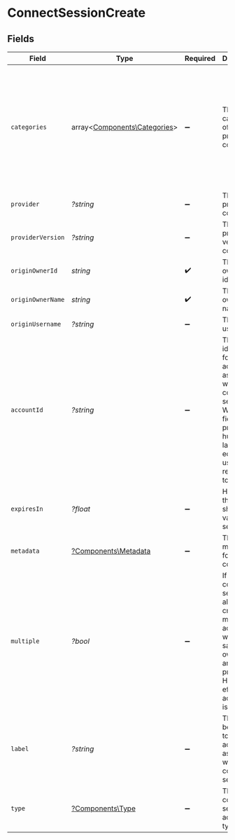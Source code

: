 # ConnectSessionCreate


## Fields

| Field                                                                                                                                                               | Type                                                                                                                                                                | Required                                                                                                                                                            | Description                                                                                                                                                         | Example                                                                                                                                                             |
| ------------------------------------------------------------------------------------------------------------------------------------------------------------------- | ------------------------------------------------------------------------------------------------------------------------------------------------------------------- | ------------------------------------------------------------------------------------------------------------------------------------------------------------------- | ------------------------------------------------------------------------------------------------------------------------------------------------------------------- | ------------------------------------------------------------------------------------------------------------------------------------------------------------------- |
| `categories`                                                                                                                                                        | array<[Components\Categories](../../Models/Components/Categories.md)>                                                                                               | :heavy_minus_sign:                                                                                                                                                  | The categories of the provider to connect to                                                                                                                        | [<br/>"ats",<br/>"hris",<br/>"hrisLegacy",<br/>"crm",<br/>"iam",<br/>"marketing",<br/>"lms",<br/>"stackOne",<br/>"documents",<br/>"ticketing",<br/>"screening",<br/>"messaging"<br/>] |
| `provider`                                                                                                                                                          | *?string*                                                                                                                                                           | :heavy_minus_sign:                                                                                                                                                  | The provider to connect to                                                                                                                                          |                                                                                                                                                                     |
| `providerVersion`                                                                                                                                                   | *?string*                                                                                                                                                           | :heavy_minus_sign:                                                                                                                                                  | The provider version to connect to                                                                                                                                  |                                                                                                                                                                     |
| `originOwnerId`                                                                                                                                                     | *string*                                                                                                                                                            | :heavy_check_mark:                                                                                                                                                  | The origin owner identifier                                                                                                                                         |                                                                                                                                                                     |
| `originOwnerName`                                                                                                                                                   | *string*                                                                                                                                                            | :heavy_check_mark:                                                                                                                                                  | The origin owner name                                                                                                                                               |                                                                                                                                                                     |
| `originUsername`                                                                                                                                                    | *?string*                                                                                                                                                           | :heavy_minus_sign:                                                                                                                                                  | The origin username                                                                                                                                                 |                                                                                                                                                                     |
| `accountId`                                                                                                                                                         | *?string*                                                                                                                                                           | :heavy_minus_sign:                                                                                                                                                  | The unique identifier for the account associated with this connect session. When this field is present, the hub will launch in edit mode using the retrieved token. |                                                                                                                                                                     |
| `expiresIn`                                                                                                                                                         | *?float*                                                                                                                                                            | :heavy_minus_sign:                                                                                                                                                  | How long the session should be valid for in seconds                                                                                                                 |                                                                                                                                                                     |
| `metadata`                                                                                                                                                          | [?Components\Metadata](../../Models/Components/Metadata.md)                                                                                                         | :heavy_minus_sign:                                                                                                                                                  | The metadata for the connection                                                                                                                                     |                                                                                                                                                                     |
| `multiple`                                                                                                                                                          | *?bool*                                                                                                                                                             | :heavy_minus_sign:                                                                                                                                                  | If set, this connect session will allow creation of multiple accounts with the same origin owner id and provider. Has no effect if account_id is set.               |                                                                                                                                                                     |
| `label`                                                                                                                                                             | *?string*                                                                                                                                                           | :heavy_minus_sign:                                                                                                                                                  | The label to be applied to the account associated with this connect session.                                                                                        |                                                                                                                                                                     |
| `type`                                                                                                                                                              | [?Components\Type](../../Models/Components/Type.md)                                                                                                                 | :heavy_minus_sign:                                                                                                                                                  | The connect session account type                                                                                                                                    | [<br/>"PRODUCTION",<br/>"TEST"<br/>]                                                                                                                                |